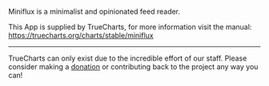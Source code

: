 Miniflux is a minimalist and opinionated feed reader.

This App is supplied by TrueCharts, for more information visit the manual: https://truecharts.org/charts/stable/miniflux

---

TrueCharts can only exist due to the incredible effort of our staff.
Please consider making a [donation](https://truecharts.org/docs/about/sponsor) or contributing back to the project any way you can!
